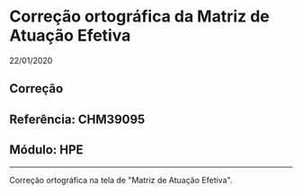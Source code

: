 # Correção ortográfica da Matriz de Atuação Efetiva
22/01/2020
## Correção
## Referência: CHM39095
## Módulo: HPE
***

Correção ortográfica na tela de "Matriz de Atuação Efetiva".